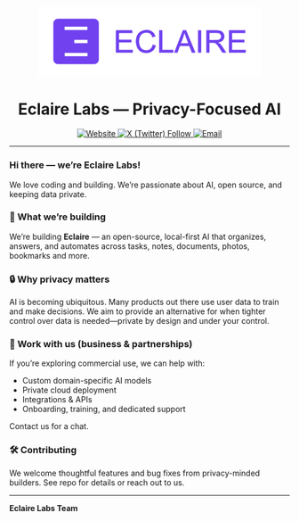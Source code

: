 <p align="center">
  <img src="./assets/logo-text.png" alt="XXXXXX Labs logo" width="400" />
</p>

<h1 align="center" style="border: none; margin-bottom: 5;">Eclaire Labs — Privacy-Focused AI</h1>

<p align="center">
  <a href="https://eclaire.co">
    <img alt="Website" src="https://img.shields.io/badge/website-eclaire.co-0ea5e9?style=flat&logo=google-chrome&logoColor=white">
  </a>
  <a href="https://x.com/eclaire_labs">
    <img alt="X (Twitter) Follow" src="https://img.shields.io/badge/follow-@eclaire_labs-111?style=flat&logo=x&logoColor=white">
  </a>
  <a href="mailto:info@eclaire.co">
    <img alt="Email" src="https://img.shields.io/badge/email-info@eclaire.co-d14836?style=flat&logo=gmail&logoColor=white">
  </a>
</p>

<hr/>

### Hi there — we’re Eclaire Labs!
We love coding and building. We’re passionate about AI, open source, and keeping data private.

### 🚀 What we’re building
We’re building **Eclaire** — an open-source, local-first AI that organizes, answers, and automates across tasks, notes, documents, photos, bookmarks and more.

### 🔒 Why privacy matters
AI is becoming ubiquitous. Many products out there use user data to train and make decisions. We aim to provide an alternative for when tighter control over data is needed—private by design and under your control.

### 🤝 Work with us (business & partnerships)
If you’re exploring commercial use, we can help with:
- Custom domain-specific AI models  
- Private cloud deployment  
- Integrations & APIs  
- Onboarding, training, and dedicated support 

Contact us for a chat.

### 🛠️ Contributing
We welcome thoughtful features and bug fixes from privacy-minded builders. See repo for details or reach out to us.

---

**Eclaire Labs Team**
